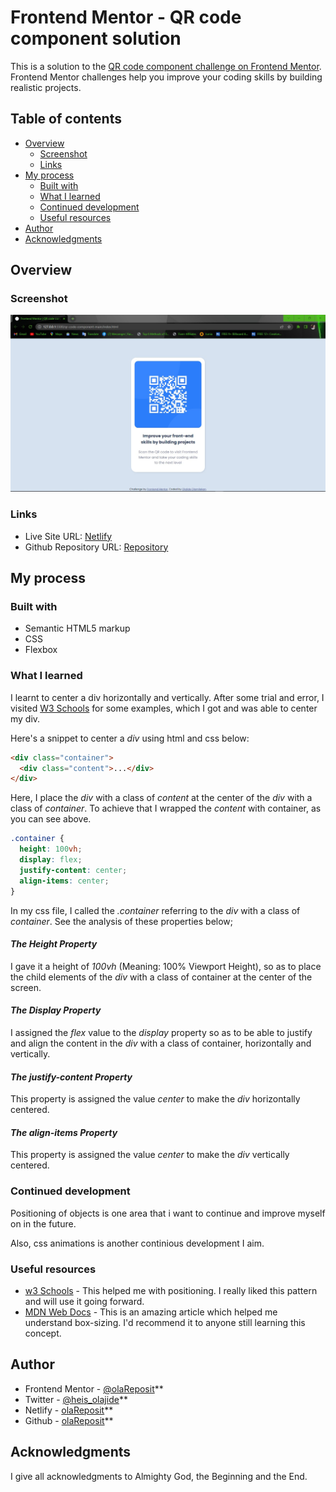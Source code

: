 # Frontend Mentor - QR code component solution

This is a solution to the [QR code component challenge on Frontend Mentor](https://www.frontendmentor.io/challenges/qr-code-component-iux_sIO_H). Frontend Mentor challenges help you improve your coding skills by building realistic projects.

## Table of contents

- [Overview](#overview)
  - [Screenshot](#screenshot)
  - [Links](#links)
- [My process](#my-process)
  - [Built with](#built-with)
  - [What I learned](#what-i-learned)
  - [Continued development](#continued-development)
  - [Useful resources](#useful-resources)
- [Author](#author)
- [Acknowledgments](#acknowledgments)

## Overview

### Screenshot

![Desktop Screenshot](./Desktop-Screenshot.jpg)

### Links

- Live Site URL: [Netlify](https://app.netlify.com/olareposit)
- Github Repository URL: [Repository](https://github.com/olareposit/Frontend-Mentor/QR-CODE)

## My process

### Built with

- Semantic HTML5 markup
- CSS
- Flexbox

### What I learned

I learnt to center a div horizontally and vertically. After some trial and error, I visited [W3 Schools](https://www.w3schools.com) for some examples, which I got and was able to center my div.

Here's a snippet to center a _div_ using html and css below:

```html
<div class="container">
  <div class="content">...</div>
</div>
```

Here, I place the _div_ with a class of _content_ at the center of the _div_ with a class of _container_. To achieve that I wrapped the _content_ with container, as you can see above.

```css
.container {
  height: 100vh;
  display: flex;
  justify-content: center;
  align-items: center;
}
```

In my css file, I called the _.container_ referring to the _div_ with a class of _container_. See the analysis of these properties below;

#### _The Height Property_

I gave it a height of _100vh_ (Meaning: 100% Viewport Height), so as to place the child elements of the _div_ with a class of container at the center of the screen.

#### _The Display Property_

I assigned the _flex_ value to the _display_ property so as to be able to justify and align the content in the _div_ with a class of container, horizontally and vertically.

#### _The justify-content Property_

This property is assigned the value _center_ to make the _div_ horizontally centered.

#### _The align-items Property_

This property is assigned the value _center_ to make the _div_ vertically centered.

### Continued development

Positioning of objects is one area that i want to continue and improve myself on in the future.

Also, css animations is another continious development I aim.

### Useful resources

- [w3 Schools](https://www.w3schools.com) - This helped me with positioning. I really liked this pattern and will use it going forward.
- [MDN Web Docs](https://developer.mozilla.org) - This is an amazing article which helped me understand box-sizing. I'd recommend it to anyone still learning this concept.

## Author

- Frontend Mentor - [@olaReposit](https://www.frontendmentor.io/profile/olaReposit)\*\*
- Twitter - [@heis_olajide](https://www.twitter.com/heis_olajide)\*\*
- Netlify - [olaReposit](https://app.netlify.com/olareposit)\*\*
- Github - [olaReposit](https://github.com/olaReposit)\*\*

## Acknowledgments

I give all acknowledgments to Almighty God, the Beginning and the End.
